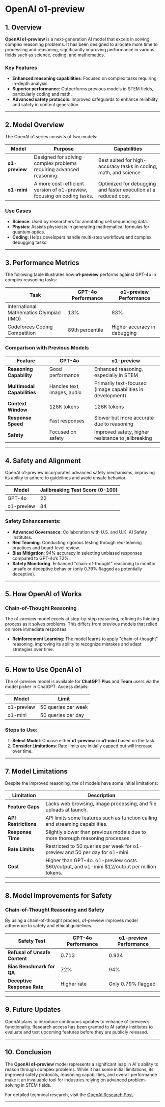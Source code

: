 # OpenAI o1-preview

## 1. Overview

**OpenAI o1-preview** is a next-generation AI model that excels in solving complex reasoning problems. It has been designed to allocate more time to processing and reasoning, significantly improving performance in various fields such as science, coding, and mathematics.

### Key Features
- **Enhanced reasoning capabilities**: Focused on complex tasks requiring in-depth analysis.
- **Superior performance**: Outperforms previous models in STEM fields, particularly coding and math.
- **Advanced safety protocols**: Improved safeguards to enhance reliability and safety in content generation.

---

## 2. Model Overview

The OpenAI o1 series consists of two models:

| **Model**     | **Purpose**                                                  | **Capabilities**                                                                            |
|---------------|--------------------------------------------------------------|---------------------------------------------------------------------------------------------|
| **o1-preview** | Designed for solving complex problems requiring advanced reasoning. | Best suited for high-accuracy tasks in coding, math, and science.                            |
| **o1-mini**    | A more cost-efficient version of o1-preview, focusing on coding tasks. | Optimized for debugging and faster execution at a reduced cost.                             |

### Use Cases
- **Science**: Used by researchers for annotating cell sequencing data.
- **Physics**: Assists physicists in generating mathematical formulas for quantum optics.
- **Coding**: Helps developers handle multi-step workflows and complex debugging tasks.

---

## 3. Performance Metrics

The following table illustrates how **o1-preview** performs against GPT-4o in complex reasoning tasks:

| **Task**                                | **GPT-4o Performance** | **o1-preview Performance** |
|-----------------------------------------|------------------------|----------------------------|
| International Mathematics Olympiad (IMO) | 13%                     | 83%                        |
| Codeforces Coding Competition           | 89th percentile         | Higher accuracy in debugging |

### Comparison with Previous Models

| **Feature**               | **GPT-4o**                | **o1-preview**                             |
|---------------------------|---------------------------|--------------------------------------------|
| **Reasoning Capability**   | Good performance           | Enhanced reasoning, especially in STEM     |
| **Multimodal Capabilities**| Handles text, images, audio | Primarily text-focused (image capabilities in development) |
| **Context Window**         | 128K tokens              | 128K tokens                                |
| **Response Speed**         | Fast responses             | Slower but more accurate due to reasoning  |
| **Safety**                 | Focused on safety          | Improved safety, higher resistance to jailbreaking |

---

## 4. Safety and Alignment

OpenAI o1-preview incorporates advanced safety mechanisms, improving its ability to adhere to guidelines and avoid unsafe behavior.

| **Model**        | **Jailbreaking Test Score (0-100)** |
|------------------|------------------------------------|
| GPT-4o           | 22                                 |
| o1-preview       | 84                                 |

### Safety Enhancements:
- **Advanced Governance**: Collaboration with U.S. and U.K. AI Safety Institutes.
- **Red Teaming**: Conducting rigorous testing through red-teaming practices and board-level review.
- **Bias Mitigation**: 94% accuracy in selecting unbiased responses compared to GPT-4o’s 72%.
- **Safety Monitoring**: Enhanced "chain-of-thought" reasoning to monitor unsafe or deceptive behavior (only 0.79% flagged as potentially deceptive).

---

## 5. How OpenAI o1 Works

### Chain-of-Thought Reasoning

The o1-preview model excels at step-by-step reasoning, refining its thinking process as it solves problems. This differs from previous models that relied on more immediate responses.

- **Reinforcement Learning**: The model learns to apply "chain-of-thought" reasoning, improving its ability to recognize mistakes and adapt strategies over time.

---

## 6. How to Use OpenAI o1

The o1-preview model is available for **ChatGPT Plus** and **Team** users via the model picker in ChatGPT. Access details:

| **Model**        | **Limit**            |
|------------------|-----------------------------|
| o1-preview       | 50 queries per week         |
| o1-mini          | 50 queries per day          |

### Steps to Use:
1. **Select Model**: Choose either **o1-preview** or **o1-mini** based on the task.
2. **Consider Limitations**: Rate limits are initially capped but will increase over time.

---

## 7. Model Limitations

Despite the improved reasoning, the o1 models have some initial limitations:

| **Limitation**                 | **Description**                                                                 |
|--------------------------------|---------------------------------------------------------------------------------|
| **Feature Gaps**               | Lacks web browsing, image processing, and file uploads at launch.               |
| **API Restrictions**           | API limits some features such as function calling and streaming capabilities.    |
| **Response Time**              | Slightly slower than previous models due to more thorough reasoning processes.   |
| **Rate Limits**                | Restricted to 50 queries per week for o1-preview and 50 per day for o1-mini.     |
| **Cost**                       | Higher than GPT-4o. o1-preview costs $60/output, and o1-mini $12/output per million tokens.|

---

## 8. Model Improvements for Safety

### Chain-of-Thought Reasoning and Safety

By using a chain-of-thought process, o1-preview improves model adherence to safety and ethical guidelines. 

| **Safety Test**                | **GPT-4o Performance** | **o1-preview Performance** |
|--------------------------------|------------------------|----------------------------|
| **Refusal of Unsafe Content**   | 0.713                  | 0.934                      |
| **Bias Benchmark for QA**       | 72%                    | 94%                        |
| **Deceptive Response Rate**     | Higher rate            | Only 0.79% flagged          |

---

## 9. Future Updates

OpenAI plans to introduce continuous updates to enhance o1-preview’s functionality. Research access has been granted to AI safety institutes to evaluate and test upcoming features before they are publicly released.

---

## 10. Conclusion

The **OpenAI o1-preview** model represents a significant leap in AI's ability to reason through complex problems. While it has some initial limitations, its improved safety protocols, reasoning capabilities, and overall performance make it an invaluable tool for industries relying on advanced problem-solving in STEM fields.

For detailed technical research, visit the [OpenAI Research Post](https://openai.com/index/learning-to-reason-with-llms).

---


